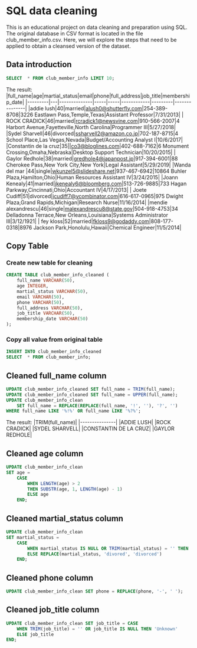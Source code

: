 # SQL data cleaning
This is an educational project on data cleaning and preparation using SQL. The original database in CSV format is located in the file club_member_info.csv. Here, we will explore the steps that need to be applied to obtain a cleansed version of the dataset.

## Data introduction
```sql
SELECT  * FROM club_member_info LIMIT 10;
```
The result:
|full_name|age|martial_status|email|phone|full_address|job_title|membership_date|
|---------|---|--------------|-----|-----|------------|---------|---------------|
|addie lush|40|married|alush0@shutterfly.com|254-389-8708|3226 Eastlawn Pass,Temple,Texas|Assistant Professor|7/31/2013|
|      ROCK CRADICK|46|married|rcradick1@newsvine.com|910-566-2007|4 Harbort Avenue,Fayetteville,North Carolina|Programmer III|5/27/2018|
|Sydel Sharvell|46|divorced|ssharvell2@amazon.co.jp|702-187-8715|4 School Place,Las Vegas,Nevada|Budget/Accounting Analyst I|10/6/2017|
|Constantin de la cruz|35||co3@bloglines.com|402-688-7162|6 Monument Crossing,Omaha,Nebraska|Desktop Support Technician|10/20/2015|
|  Gaylor Redhole|38|married|gredhole4@japanpost.jp|917-394-6001|88 Cherokee Pass,New York City,New York|Legal Assistant|5/29/2019|
|Wanda del mar       |44|single|wkunzel5@slideshare.net|937-467-6942|10864 Buhler Plaza,Hamilton,Ohio|Human Resources Assistant IV|3/24/2015|
|Joann Kenealy|41|married|jkenealy6@bloomberg.com|513-726-9885|733 Hagan Parkway,Cincinnati,Ohio|Accountant IV|4/17/2013|
|   Joete Cudiff|51|divorced|jcudiff7@ycombinator.com|616-617-0965|975 Dwight Plaza,Grand Rapids,Michigan|Research Nurse|11/16/2014|
|mendie alexandrescu|46|single|malexandrescu8@state.gov|504-918-4753|34 Delladonna Terrace,New Orleans,Louisiana|Systems Administrator III|3/12/1921|
| fey kloss|52|married|fkloss9@godaddy.com|808-177-0318|8976 Jackson Park,Honolulu,Hawaii|Chemical Engineer|11/5/2014|

## Copy Table
### Create new table for cleaning
```sql
CREATE TABLE club_member_info_cleaned (
	full_name VARCHAR(50),
	age INTEGER,
	martial_status VARCHAR(50),
	email VARCHAR(50),
	phone VARCHAR(50),
	full_address VARCHAR(50),
	job_title VARCHAR(50),
	membership_date VARCHAR(50)
);
```
### Copy all value from original table
```sql
INSERT INTO club_member_info_cleaned 
SELECT  * FROM club_member_info;
```

## Cleaned full_name column
```sql
UPDATE club_member_info_cleaned SET full_name = TRIM(full_name);
UPDATE club_member_info_cleaned SET full_name = UPPER(full_name);
UPDATE club_member_info_clean
	SET full_name = REPLACE(REPLACE(full_name, '!', ''), '?', '')
WHERE full_name LIKE '%!%' OR full_name LIKE '%?%';
```
The result:
|TRIM(full_name)|
|---------------|
|ADDIE LUSH|
|ROCK CRADICK|
|SYDEL SHARVELL|
|CONSTANTIN DE LA CRUZ|
|GAYLOR REDHOLE|


## Cleaned age column
```sql
UPDATE club_member_info_clean
SET age =
	CASE
		WHEN LENGTH(age) > 2
		THEN SUBSTR(age, 1, LENGTH(age) - 1)
		ELSE age 
	END;
```

## Cleaned martial_status column
```sql
UPDATE club_member_info_clean
SET martial_status = 
    CASE
        WHEN martial_status IS NULL OR TRIM(martial_status) = '' THEN 'Unknown'
        ELSE REPLACE(martial_status, 'divored', 'divorced')
    END;
```
## Cleaned phone column
```sql
UPDATE club_member_info_clean SET phone = REPLACE(phone, '-', ' ');
```

## Cleaned job_title column
```sql
UPDATE club_member_info_clean SET job_title = CASE
	WHEN TRIM(job_title) = '' OR job_title IS NULL THEN 'Unknown'
	ELSE job_title
END;
```

